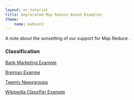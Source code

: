 ```yaml
---
layout: mr_tutorial
title: Deprecated Map Reduce Based Examples
theme:
    name: mahout2
---
```


A note about the sunsetting of our support for Map Reduce.


### Classification

[Bank Marketing Example](classification/bankmarketing-example.html)

[Breiman Exampe](classification/breiman-example.html)

[Twenty Newsgroups](classification/twenty-newsgroups.html)

[Wikipedia Classifier Example](classification/wikipedia-classifier-example.html)